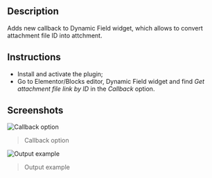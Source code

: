 ## Description
Adds new callback to Dynamic Field widget, which allows to convert attachment file ID into attchment.

## Instructions
- Install and activate the plugin;
- Go to Elementor/Blocks editor, Dynamic Field widget and find *Get attachment file link by ID* in the *Callback* option.

## Screenshots
![Callback option]( https://raw.githubusercontent.com/MjHead/jet-engine-attachment-link-callback/master/option.png "Callback option" )
>Callback option

![Output example]( https://raw.githubusercontent.com/MjHead/jet-engine-attachment-link-callback/master/output.png "Output example" )
>Output example
